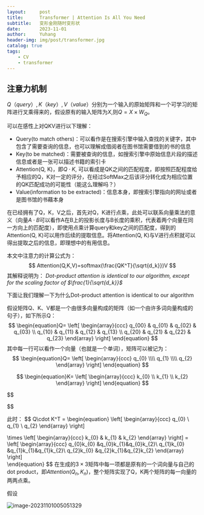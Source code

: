```yaml
---
layout:     post
title:      Transformer | Attention Is All You Need
subtitle:   变形金刚随时变形状
date:       2023-11-01
author:     Yuhang
header-img: img/post/transformer.jpg
catalog: true
tags:
    - CV 
    - transformer
---
```








## 注意力机制

$Q（query）,K（key）,V（value）$分别为一个输入的原始矩阵和一个可学习的矩阵进行叉乘得来的，假设原有的输入矩阵为$X$,则$Q = X \times W_Q$。 



可以在感性上对QKV进行以下理解：

- Query(to match others)：可以看作是在搜索引擎中输入查找的关键字，其中包含了需要查询的信息，也可以理解成借阅者在图书馆需要借到的书的信息
- Key(to be matched)：需要被查询的信息，如搜索引擎中原始信息片段的描述信息或者是一张可以描述书籍的索引卡
- Attention(Q, K)，即$Q \cdot K$, 可以看成是QK之间的匹配程度，即按照匹配程度给予相应的Q，K对一定的评分，在经过SoftMax之后该评分转化成为相应位置的QK匹配成功的可能性（能这么理解吗？）
- Value(information to be extracted)：信息本身，即搜索引擎指向的网址或者是图书馆的书藉本身



在已经拥有了Q，K，V之后，首先对Q，K进行点乘，此处可以联系向量乘法的意义（向量$A\cdot B$可以看作A在B上的投影长度与B长度的乘积，代表着两个向量在同一方向上的匹配度），即使用点乘计算query和key之间的匹配度，得到的Attention(Q, K)可以用作后续的提取信息。将Attention(Q, K)与V进行点积就可以得出提取之后的信息，即理想中的有用信息。

本文中注意力的计算公式为：
$$
Attention(Q,K,V)=softmax(\frac{QK^T}{\sqrt{d_k}})V
$$
其解释说明为： *Dot-product attention is identical to our algorithm, except for the scaling factor of $\frac{1}{\sqrt{d_k}}$*

下面让我们理解一下为什么Dot-product attention is identical to our algorithm

假设矩阵Q、K、V都是一个由很多向量构成的矩阵（如一个由许多词向量构成的句子），如下所示Q：
$$
\begin{equation}Q=
 \left[
 \begin{array}{ccc}
     q_{00} & q_{01} & q_{02} & q_{03} \\
     q_{10} & q_{11} & q_{12} & q_{13} \\
     q_{20} & q_{21} & q_{22} & q_{23}
 \end{array}
 \right]        
 \end{equation}
$$
 其中每一行可以看作一个向量（也就是一个单词），矩阵可以被记为：
$$
\begin{equation}Q=
 \left[
 \begin{array}{ccc}
     q_{0}  \\\\
     q_{1}  \\\\
     q_{2} 
 \end{array}
 \right]        
 \end{equation}
$$

$$
\begin{equation}K=
 \left[
 \begin{array}{ccc}
     k_{0}  \\
     k_{1}  \\
     k_{2} 
 \end{array}
 \right]        
 \end{equation}
$$

$$

$$

此时：
$$
Q\cdot K^T = \begin{equation}
 \left[
 \begin{array}{ccc}
     q_{0}  \\
     q_{1}  \\
     q_{2} 
 \end{array}
 \right]        
 
 \times 
 \left[
 \begin{array}{ccc}
     k_{0}  &
     k_{1}  &
     k_{2} 
 \end{array}
 \right]    =
 \left[
 \begin{array}{ccc}
     q_{0}k_{0}  &q_{0}k_{1}&q_{0}k_{2}\\
     q_{1}k_{0}  &q_{1}k_{1}&q_{1}k_{2}\\
     q_{2}k_{0}  &q_{2}k_{1}&q_{2}k_{2}
 \end{array}
 \right]        
 \end{equation}
$$
在生成的$3\times3$矩阵中每一项都是原有的一个词向量与自己的dot product，即$Attention(Q_n, K_n)$，整个矩阵实现了Q，K两个矩阵的每一向量的两两点乘。

假设

![image-20231101005051329](https://i.imgur.com/CUY9bvM.png)
